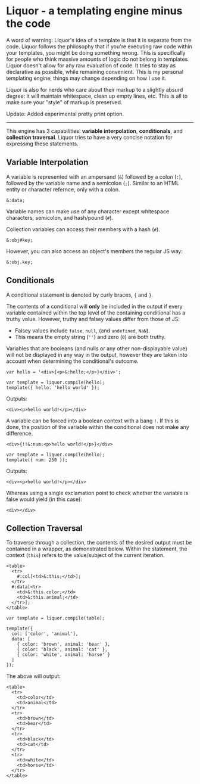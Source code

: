 # Liquor - a templating engine minus the code

A word of warning: Liquor's idea of a template is that it is separate from 
the code. Liquor follows the philosophy that if you're executing 
raw code within your templates, you might be doing something wrong. This 
is specifically for people who think massive amounts of logic do not belong 
in templates. Liquor doesn't allow for any raw evaluation of code. It tries 
to stay as declarative as possible, while remaining convenient. This is my 
personal templating engine, things may change depending on how I use it.

Liquor is also for nerds who care about their markup to a slightly absurd degree:
it will maintain whitespace, clean up empty lines, etc. This is all to make 
sure your "style" of markup is preserved.

Update: Added experimental pretty print option.

* * *

This engine has 3 capabilities: __variable interpolation__, __conditionals__, 
and __collection traversal__. Liquor tries to have a very concise notation for 
expressing these statements.

## Variable Interpolation

A variable is represented with an ampersand (`&`) followed by a 
colon (`:`), followed by the variable name and a semicolon (`;`). Similar to an 
HTML entity or character refernce, only with a colon.

    &:data;

Variable names can make use of any character except whitespace characters, 
semicolon, and hash/pound (`#`). 

Collection variables can access their members with a hash (`#`).

    &:obj#key;

However, you can also access an object's members the regular JS way:

    &:obj.key;

## Conditionals

A conditional statement is denoted by curly braces, `{` and `}`.

The contents of a conditional will __only__ be included in the output if every 
variable contained within the top level of the containing conditional has a 
truthy value. However, truthy and falsey values differ from those of JS:
  - Falsey values include `false`, `null`, (and `undefined`, `NaN`).
  - This means the empty string (`''`) and zero (`0`) are both truthy.

Variables that are booleans (and nulls or any other non-displayable value) will 
not be displayed in any way in the output, however they are taken into account 
when determining the conditional's outcome.

    var hello = '<div>{<p>&:hello;</p>}</div>';
    
    var template = liquor.compile(hello);
    template({ hello: 'hello world' });

Outputs:

    <div><p>hello world!</p></div>

A variable can be forced into a boolean context with a bang `!`. If this is 
done, the position of the variable within the conditional does not make any 
difference.

    <div>{!!&:num;<p>hello world!</p>}</div>
    
    var template = liquor.compile(hello);
    template({ num: 250 });

Outputs:

    <div><p>hello world!</p></div>

Whereas using a single exclamation point to check whether the variable is 
false would yield (in this case):

    <div></div>

## Collection Traversal

To traverse through a collection, the contents of the desired output must be 
contained in a wrapper, as demonstrated below. Within the statement,
the context (`this`) refers to the value/subject of the current iteration. 

    <table>
      <tr>
        #:col[<td>&:this;</td>];
      </tr>
      #:data[<tr>
        <td>&:this.color;</td>
        <td>&:this.animal;</td>
      </tr>];
    </table>
    
    var template = liquor.compile(table);
    
    template({
      col: ['color', 'animal'],
      data: [
        { color: 'brown', animal: 'bear' },
        { color: 'black', animal: 'cat' },
        { color: 'white', animal: 'horse' }
      ]
    });

The above will output:

    <table>
      <tr>
        <td>color</td>
        <td>animal</td>
      </tr>
      <tr>
        <td>brown</td>
        <td>bear</td>
      </tr>
      <tr>
        <td>black</td>
        <td>cat</td>
      </tr>
      <tr>
        <td>white</td>
        <td>horse</td>
      </tr>
    </table>
